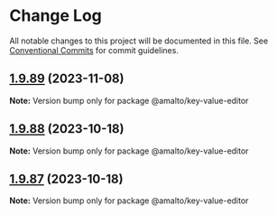 # Change Log

All notable changes to this project will be documented in this file.
See [Conventional Commits](https://conventionalcommits.org) for commit guidelines.

## [1.9.89](https://github.com/amalto/platform6-ui-components/compare/@amalto/key-value-editor@1.9.88...@amalto/key-value-editor@1.9.89) (2023-11-08)

**Note:** Version bump only for package @amalto/key-value-editor

## [1.9.88](https://github.com/amalto/platform6-ui-components/compare/@amalto/key-value-editor@1.9.87...@amalto/key-value-editor@1.9.88) (2023-10-18)

**Note:** Version bump only for package @amalto/key-value-editor

## [1.9.87](https://github.com/amalto/platform6-ui-components/compare/@amalto/key-value-editor@1.9.86...@amalto/key-value-editor@1.9.87) (2023-10-18)

**Note:** Version bump only for package @amalto/key-value-editor
